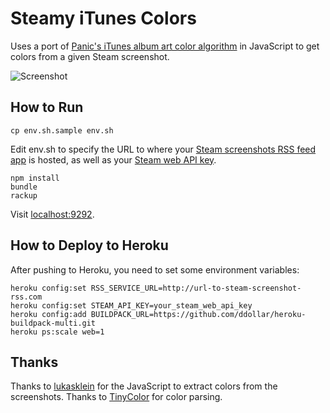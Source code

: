 # Steamy iTunes Colors

Uses a port of [Panic's iTunes album art color algorithm](http://www.panic.com/blog/2012/12/itunes-11-and-colors/) in JavaScript to get colors from a given Steam screenshot.

![Screenshot](https://raw.githubusercontent.com/moneypenny/steamy-screenshots/master/screenshot.png)

## How to Run

    cp env.sh.sample env.sh

Edit env.sh to specify the URL to where your
[Steam screenshots RSS feed app](https://github.com/moneypenny/steam-screenshots-rss)
is hosted, as well as your [Steam web API key](http://steamcommunity.com/dev).

    npm install
    bundle
    rackup

Visit [localhost:9292](http://localhost:9292).

## How to Deploy to Heroku

After pushing to Heroku, you need to set some environment variables:

    heroku config:set RSS_SERVICE_URL=http://url-to-steam-screenshot-rss.com
    heroku config:set STEAM_API_KEY=your_steam_web_api_key
    heroku config:add BUILDPACK_URL=https://github.com/ddollar/heroku-buildpack-multi.git
    heroku ps:scale web=1

## Thanks

Thanks to [lukasklein](https://github.com/lukasklein/itunes-colors) for the
JavaScript to extract colors from the screenshots. Thanks to
[TinyColor](https://github.com/bgrins/TinyColor) for color parsing.
